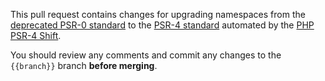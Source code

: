 This pull request contains changes for upgrading namespaces from the [deprecated PSR-0 standard](http://www.php-fig.org/psr/psr-0/) to the [PSR-4 standard](http://www.php-fig.org/psr/psr-4/) automated by the [PHP PSR-4 Shift](https://laravelshift.com/upgrade-namespace-psr0-psr4).

You should review any comments and commit any changes to the `{{branch}}` branch **before merging**.
